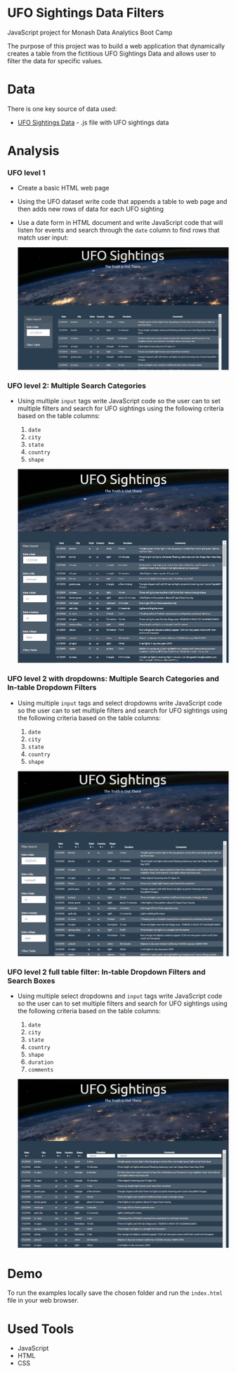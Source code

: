 # UFO Sightings Data Filters
JavaScript project for Monash Data Analytics Boot Camp

The purpose of this project was to build a web application that dynamically creates a table from the fictitious UFO Sightings Data and allows user to filter the data for specific values.

# Data

There is one key source of data used:

* [UFO Sightings Data](UFO-level-1/static/js/data.js) - .js file with UFO sightings data 


# Analysis

### UFO level 1

* Create a basic HTML web page

* Using the UFO dataset write code that appends a table to web page and then adds new rows of data for each UFO sighting

* Use a date form in HTML document and write JavaScript code that will listen for events and search through the `date` column to find rows that match user input:

  ![UFO-level-1](Images/UFO-level-1.JPG)

### UFO level 2: Multiple Search Categories

* Using multiple `input` tags write JavaScript code so the user can to set multiple filters and search for UFO sightings using the following criteria based on the table columns:

  1. `date`
  2. `city`
  3. `state`
  4. `country`
  5. `shape`

  ![UFO-level-2](Images/UFO-level-2.JPG)

### UFO level 2 with dropdowns: Multiple Search Categories and In-table Dropdown Filters

* Using multiple `input` tags and select dropdowns write JavaScript code so the user can to set multiple filters and search for UFO sightings using the following criteria based on the table columns:

  1. `date`
  2. `city`
  3. `state`
  4. `country`
  5. `shape`

  ![UFO-level-2-with-dropdowns](Images/UFO-level-2-with-dropdowns.JPG)


### UFO level 2 full table filter: In-table Dropdown Filters and Search Boxes

* Using multiple select dropdowns and `input` tags write JavaScript code so the user can to set multiple filters and search for UFO sightings using the following criteria based on the table columns:

  1. `date`
  2. `city`
  3. `state`
  4. `country`
  5. `shape`
  6. `duration`
  7. `comments`

  ![UFO-level-2-full-table-filter](Images/UFO-level-2-full-table-filter.JPG)


# Demo

To run the examples locally save the chosen folder and run the `index.html` file in your web browser. 


# Used Tools
 * JavaScript
 * HTML
 * CSS

 


